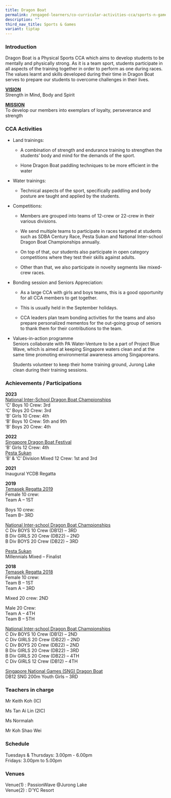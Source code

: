 ```yaml
---
title: Dragon Boat
permalink: /engaged-learners/co-curricular-activities-cca/sports-n-games/dragon-boat/
description: ""
third_nav_title: Sports & Games
variant: tiptap
---
```

<h3>Introduction</h3><p>Dragon Boat is a Physical Sports CCA which aims to develop students to be mentally and physically strong. As it is a team sport, students participate in all aspects of the training together in order to perform as one during races. The values learnt and skills developed during their time in Dragon Boat serves to prepare our students to overcome challenges in their lives.</p><p><strong><u>VISION </u></strong><br>Strength in Mind, Body and Spirit</p><p><strong><u>MISSION </u></strong><br>To develop our members into exemplars of loyalty, perseverance and strength</p><h3>CCA Activities</h3><ul><li><p>Land trainings:</p><ul data-tight="true" class="tight"><li><p>A combination of strength and endurance training to strengthen the students’ body and mind for the demands of the sport.</p></li><li><p>Hone Dragon Boat paddling techniques to be more efficient in the water</p></li></ul></li><li><p>Water trainings:</p><ul data-tight="true" class="tight"><li><p>Technical aspects of the sport, specifically paddling and body posture are taught and applied by the students.</p></li></ul></li><li><p>Competitions:</p><ul data-tight="true" class="tight"><li><p>Members are grouped into teams of 12-crew or 22-crew in their various divisions.</p></li><li><p>We send multiple teams to participate in races targeted at students such as SDBA Century Race, Pesta Sukan and National Inter-school Dragon Boat Championships annually.</p></li><li><p>On top of that, our students also participate in open category competitions where they test their skills against adults.</p></li><li><p>Other than that, we also participate in novelty segments like mixed-crew races.</p></li></ul></li><li><p>Bonding session and Seniors Appreciation:</p><ul data-tight="true" class="tight"><li><p>As a large CCA with girls and boys teams, this is a good opportunity for all CCA members to get together.</p></li><li><p>This is usually held in the September holidays.</p></li><li><p>CCA leaders plan team bonding activities for the teams and also prepare personalized mementos for the out-going group of seniors to thank them for their contributions to the team.</p></li></ul></li><li><p>Values-in-action programme <br>Seniors collaborate with PA Water-Venture to be a part of Project Blue Wave, which is aimed at keeping Singapore waters clean and at the same time promoting environmental awareness among Singaporeans. <br></p><p>Students volunteer to keep their home training ground, Jurong Lake clean during their training sessions.</p></li></ul><h3>Achievements / Participations</h3><p><strong>2023</strong> <br><u> National Inter-School Dragon Boat Championships </u><br>‘C’ Boys 10 Crew: 3rd <br>‘C’ Boys 20 Crew: 3rd <br>‘B’ Girls 10 Crew: 4th <br>‘B’ Boys 10 Crew: 5th and 9th <br>‘B’ Boys 20 Crew: 4th <br></p><p><strong>2022</strong> <br><u>Singapore Dragon Boat Festival</u><br>‘B’ Girls 12 Crew: 4th <br><u>Pesta Sukan</u><br>‘B’ &amp; ‘C’ Division Mixed 12 Crew: 1st and 3rd</p><p><strong>2021</strong> <br>Inaugural YCDB Regatta</p><p><strong>2019</strong> <br><u> Temasek Regatta 2019 </u><br>Female 10 crew: <br>Team A – 1ST</p><p>Boys 10 crew: <br>Team B– 3RD</p><p><u>National Inter-school Dragon Boat Championships </u><br>C Div BOYS 10 Crew (DB12) – 3RD <br>B Div GIRLS 20 Crew (DB22) – 2ND<br>B Div BOYS 20 Crew (DB22) – 3RD</p><p><u>Pesta Sukan</u> <br>Millennials Mixed – Finalist</p><p><strong>2018</strong> <br><u> Temasek Regatta 2018 </u><br>Female 10 crew: <br>Team B – 1ST <br>Team A – 3RD</p><p>Mixed 20 crew: 2ND</p><p>Male 20 Crew: <br>Team A – 4TH <br>Team B – 5TH</p><p><u>National Inter-school Dragon Boat Championships </u><br>C Div BOYS 10 Crew (DB12) – 2ND <br>C Div GIRLS 20 Crew (DB22) – 2ND <br>C Div BOYS 20 Crew (DB22) – 2ND <br>B Div GIRLS 20 Crew (DB22) – 3RD <br>B Div GIRLS 20 Crew (DB22) – 4TH <br>C Div GIRLS 12 Crew (DB12) – 4TH</p><p><u>Singapore National Games (SNG) Dragon Boat </u><br>DB12 SNG 200m Youth Girls – 3RD</p><h3>Teachers in charge</h3><p>Mr Keith Koh (IC)</p><p>Ms Tan Ai Lin (2IC)</p><p>Ms Normalah</p><p>Mr Koh Shao Wei</p><h3>Schedule</h3><p>Tuesdays &amp; Thursdays: 3.00pm - 6.00pm <br>Fridays: 3.00pm to 5.00pm</p><h3>Venues</h3><p>Venue(1) : PassionWave @Jurong Lake <br>Venue(2) : D'YC Resort</p>